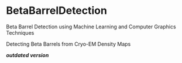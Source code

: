 # BetaBarrelDetection

Beta Barrel Detection using Machine Learning and Computer Graphics Techniques

Detecting Beta Barrels from Cryo-EM Density Maps

***outdated version***
